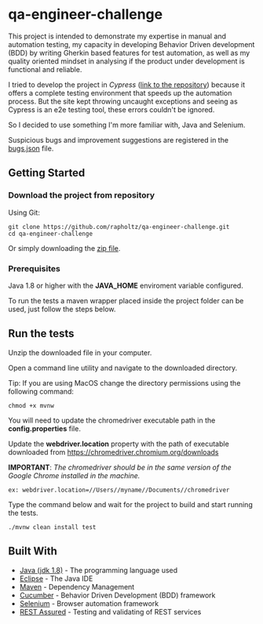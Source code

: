 # qa-engineer-challenge

This project is intended to demonstrate my expertise in manual and automation testing, my capacity in developing 
Behavior Driven development (BDD) by writing Gherkin based features for test automation, as well as my quality oriented mindset
in analysing if the product under development is functional and reliable.

I tried to develop the project in *Cypress* ([link to the repository](https://github.com/rapholtz/qa-engineer-challenge-cypress.git)) because it offers a complete testing environment that speeds up the automation process. But the site kept throwing uncaught exceptions and seeing as Cypress is an e2e testing tool, these errors couldn't be ignored.

So I decided to use something I'm more familiar with, Java and Selenium.

Suspicious bugs and improvement suggestions are registered in the [bugs.json](https://github.com/rapholtz/qa-engineer-challenge/blob/master/bugs/bug.json) file.

## Getting Started

### Download the project from repository

Using Git:

    git clone https://github.com/rapholtz/qa-engineer-challenge.git
    cd qa-engineer-challenge

Or simply downloading the [zip file](https://github.com/rapholtz/qa-engineer-challenge.git).

### Prerequisites

Java 1.8 or higher with the **JAVA_HOME** enviroment variable configured.

To run the tests a maven wrapper placed inside the project folder can be used, just follow the steps below.

## Run the tests

Unzip the downloaded file in your computer.

Open a command line utility and navigate to the downloaded directory.

Tip: If you are using MacOS change the directory permissions using the following command:
    
    chmod +x mvnw

You will need to update the chromedriver executable path in the **config.properties** file.

Update the **webdriver.location** property with the path of executable downloaded from https://chromedriver.chromium.org/downloads

**IMPORTANT**: *The chromedriver should be in the same version of the Google Chrome installed in the machine.*

    ex: webdriver.location=//Users//myname//Documents//chromedriver

Type the command below and wait for the project to build and start running the tests.

    ./mvnw clean install test

## Built With

* [Java (jdk 1.8)](https://www.oracle.com/java/technologies/javase-jdk8-downloads.html) - The programming language used
* [Eclipse](https://www.eclipse.org/) - The Java IDE
* [Maven](https://maven.apache.org/) - Dependency Management
* [Cucumber](https://cucumber.io/) - Behavior Driven Development (BDD) framework
* [Selenium](https://www.selenium.dev/) - Browser automation framework
* [REST Assured](http://rest-assured.io/) - Testing and validating of REST services
